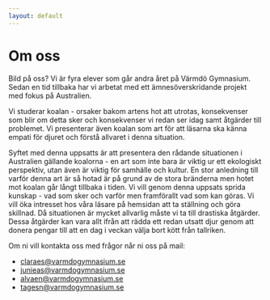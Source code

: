 ```yaml
---
layout: default
---
```

# Om oss
Bild på oss?
Vi är fyra elever som går andra året på Värmdö Gymnasium. Sedan en tid tillbaka har vi arbetat med ett ämnesöverskridande projekt med fokus på Australien. 

Vi studerar koalan - orsaker bakom artens hot att utrotas, konsekvenser som blir om detta sker och konsekvenser vi redan ser idag samt åtgärder till problemet. Vi presenterar även koalan som art för att läsarna ska känna empati för djuret och förstå allvaret i denna situation.

Syftet‌ ‌med‌ ‌denna‌ ‌uppsatts‌ ‌är‌ ‌att ‌presentera den rådande situationen i Australien gällande koalorna - en art som inte bara är viktig ur ett ekologiskt perspektiv, utan även är viktig för samhälle och kultur. En stor anledning till varför denna art är så hotad är på grund av de stora bränderna men hotet mot koalan går långt tillbaka i tiden. Vi vill genom denna uppsats sprida kunskap - vad som sker och varför men framförallt vad som kan göras. Vi vill öka intresset hos våra läsare på hemsidan att ta ställning och göra skillnad. Då situationen är mycket allvarlig måste vi ta till drastiska åtgärder. Dessa åtgärder kan vara allt ifrån att rädda ett redan utsatt djur genom att donera pengar till att en dag i veckan välja bort kött från tallriken.

Om ni vill kontakta oss med frågor når ni oss på mail:
- claraes@varmdogymnasium.se
- junieas@varmdogymnasium.se
- alvaen@varmdogymnasium.se
- tagesn@varmdogymnasium.se
